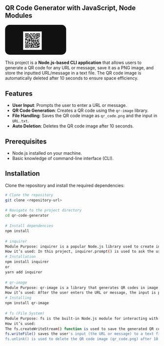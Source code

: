 ## QR Code Generator with JavaScript, Node Modules
<img src="QR_Code.png" alt="QR Code" style="border-radius: 15px; width: 200px; height: auto;">


This project is a **Node.js-based CLI application** that allows users to generate a QR code for any URL or message, save it as a PNG image, and store the inputted URL/message in a text file. The QR code image is automatically deleted after 10 seconds to ensure space efficiency.

## Features

- **User Input**: Prompts the user to enter a URL or message.
- **QR Code Generation**: Creates a QR code using the `qr-image` library.
- **File Handling**: Saves the QR code image as `qr_code.png` and the input in `URL.txt`.
- **Auto Deletion**: Deletes the QR code image after 10 seconds.

## Prerequisites

- Node.js installed on your machine.
- Basic knowledge of command-line interface (CLI).

## Installation

Clone the repository and install the required dependencies:

```bash
# Clone the repository
git clone <repository-url>

# Navigate to the project directory
cd qr-code-generator

# Install dependencies
npm install

# inquirer
Module Purpose: inquirer is a popular Node.js library used to create interactive command-line interfaces (CLI). It allows developers to prompt users for inputs in the terminal.
How it’s used: In this project, inquirer.prompt() is used to ask the user for a URL or a message that will be converted into a QR code.
# Installation
npm install inquirer
or
yarn add inquirer

# qr-image
Module Purpose: qr-image is a library that generates QR codes in image formats such as PNG or SVG.
How it’s used: After the user enters the URL or message, the input is passed to qr-image to generate a QR code in PNG format, which is saved to the file system.
# Installing
npm install qr-image

# fs (File System)
Module Purpose: fs is the built-in Node.js module for interacting with the file system, allowing reading and writing of files.
How it’s used:
The fs.createWriteStream() function is used to save the generated QR code image to a file.
fs.writeFile() saves the user's input (the URL or message) to a text file (URL.txt).
fs.unlink() is used to delete the QR code image (qr_code.png) after 10 seconds.
